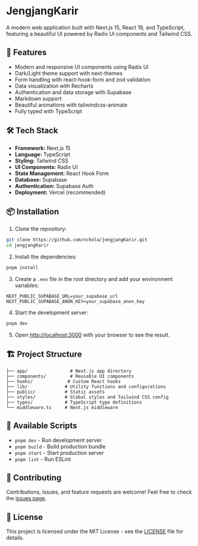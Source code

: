 # JengjangKarir

A modern web application built with Next.js 15, React 19, and TypeScript, featuring a beautiful UI powered by Radix UI components and Tailwind CSS.

## 🚀 Features

- Modern and responsive UI components using Radix UI
- Dark/Light theme support with next-themes
- Form handling with react-hook-form and zod validation
- Data visualization with Recharts
- Authentication and data storage with Supabase
- Markdown support
- Beautiful animations with tailwindcss-animate
- Fully typed with TypeScript

## 🛠️ Tech Stack

- **Framework:** Next.js 15
- **Language:** TypeScript
- **Styling:** Tailwind CSS
- **UI Components:** Radix UI
- **State Management:** React Hook Form
- **Database:** Supabase
- **Authentication:** Supabase Auth
- **Deployment:** Vercel (recommended)

## 📦 Installation

1. Clone the repository:
```bash
git clone https://github.com/nchola/jengjangKarir.git
cd jengjangKarir
```

2. Install the dependencies:
```bash
pnpm install
```

3. Create a `.env` file in the root directory and add your environment variables:
```env
NEXT_PUBLIC_SUPABASE_URL=your_supabase_url
NEXT_PUBLIC_SUPABASE_ANON_KEY=your_supabase_anon_key
```

4. Start the development server:
```bash
pnpm dev
```

5. Open [http://localhost:3000](http://localhost:3000) with your browser to see the result.

## 🏗️ Project Structure

```
├── app/                # Next.js app directory
├── components/         # Reusable UI components
├── hooks/             # Custom React hooks
├── lib/              # Utility functions and configurations
├── public/           # Static assets
├── styles/           # Global styles and Tailwind CSS config
├── types/            # TypeScript type definitions
└── middleware.ts     # Next.js middleware
```

## 🧩 Available Scripts

- `pnpm dev` - Run development server
- `pnpm build` - Build production bundle
- `pnpm start` - Start production server
- `pnpm lint` - Run ESLint

## 🤝 Contributing

Contributions, issues, and feature requests are welcome! Feel free to check the [issues page](https://github.com/nchola/jengjangKarir/issues).

## 📝 License

This project is licensed under the MIT License - see the [LICENSE](LICENSE) file for details. 